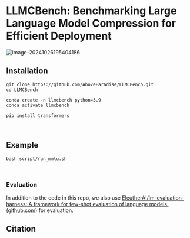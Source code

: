 # LLMCBench: Benchmarking Large Language Model Compression for Efficient Deployment

![image-20241026195404186](C:\Users\一觞浮云醉月光i\AppData\Roaming\Typora\typora-user-images\image-20241026195404186.png)

## Installation

```
git clone https://github.com/AboveParadise/LLMCBench.git
cd LLMCBench

conda create -n llmcbench python=3.9
conda activate llmcbench

pip install transformers
```

​    

## Example

```
bash script/run_mmlu.sh
```

​    

### Evaluation

In addition to the code in this repo, we also use [EleutherAI/lm-evaluation-harness: A framework for few-shot evaluation of language models. (github.com)](https://github.com/EleutherAI/lm-evaluation-harness) for evaluation.

## Citation
